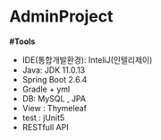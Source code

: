 # AdminProject

**#Tools**

- IDE(통합개발환경): InteliJ(인텔리제이)
- Java: JDK 11.0.13
- Spring Boot 2.6.4
- Gradle + yml
- DB: MySQL , JPA
- View : Thymeleaf
- test : jUnit5
- RESTfull API

